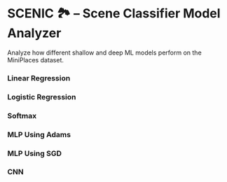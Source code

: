 
# SCENIC 🏞️ – Scene Classifier Model Analyzer

Analyze how different shallow and deep ML models perform on the MiniPlaces dataset.

### Linear Regression

### Logistic Regression

### Softmax

### MLP Using Adams

### MLP Using SGD

### CNN
